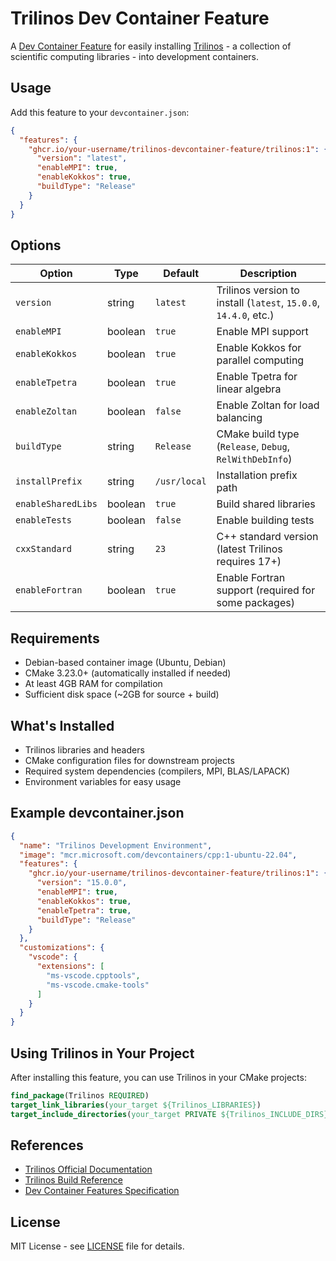 # Trilinos Dev Container Feature

A [Dev Container Feature](https://containers.dev/implementors/features/) for easily installing [Trilinos](https://trilinos.github.io/) - a collection of scientific computing libraries - into development containers.

## Usage

Add this feature to your `devcontainer.json`:

```json
{
  "features": {
    "ghcr.io/your-username/trilinos-devcontainer-feature/trilinos:1": {
      "version": "latest",
      "enableMPI": true,
      "enableKokkos": true,
      "buildType": "Release"
    }
  }
}
```

## Options

| Option | Type | Default | Description |
|--------|------|---------|-------------|
| `version` | string | `latest` | Trilinos version to install (`latest`, `15.0.0`, `14.4.0`, etc.) |
| `enableMPI` | boolean | `true` | Enable MPI support |
| `enableKokkos` | boolean | `true` | Enable Kokkos for parallel computing |
| `enableTpetra` | boolean | `true` | Enable Tpetra for linear algebra |
| `enableZoltan` | boolean | `false` | Enable Zoltan for load balancing |
| `buildType` | string | `Release` | CMake build type (`Release`, `Debug`, `RelWithDebInfo`) |
| `installPrefix` | string | `/usr/local` | Installation prefix path |
| `enableSharedLibs` | boolean | `true` | Build shared libraries |
| `enableTests` | boolean | `false` | Enable building tests |
| `cxxStandard` | string | `23` | C++ standard version (latest Trilinos requires 17+) |
| `enableFortran` | boolean | `true` | Enable Fortran support (required for some packages) |

## Requirements

- Debian-based container image (Ubuntu, Debian)
- CMake 3.23.0+ (automatically installed if needed)
- At least 4GB RAM for compilation
- Sufficient disk space (~2GB for source + build)

## What's Installed

- Trilinos libraries and headers
- CMake configuration files for downstream projects
- Required system dependencies (compilers, MPI, BLAS/LAPACK)
- Environment variables for easy usage

## Example devcontainer.json

```json
{
  "name": "Trilinos Development Environment",
  "image": "mcr.microsoft.com/devcontainers/cpp:1-ubuntu-22.04",
  "features": {
    "ghcr.io/your-username/trilinos-devcontainer-feature/trilinos:1": {
      "version": "15.0.0",
      "enableMPI": true,
      "enableKokkos": true,
      "enableTpetra": true,
      "buildType": "Release"
    }
  },
  "customizations": {
    "vscode": {
      "extensions": [
        "ms-vscode.cpptools",
        "ms-vscode.cmake-tools"
      ]
    }
  }
}
```

## Using Trilinos in Your Project

After installing this feature, you can use Trilinos in your CMake projects:

```cmake
find_package(Trilinos REQUIRED)
target_link_libraries(your_target ${Trilinos_LIBRARIES})
target_include_directories(your_target PRIVATE ${Trilinos_INCLUDE_DIRS})
```

## References

- [Trilinos Official Documentation](https://docs.trilinos.org/)
- [Trilinos Build Reference](https://docs.trilinos.org/files/TrilinosBuildReference.html)
- [Dev Container Features Specification](https://containers.dev/implementors/features/)

## License

MIT License - see [LICENSE](LICENSE) file for details.